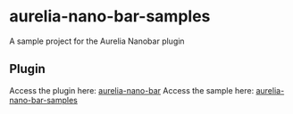 # aurelia-nano-bar-samples

A sample project for the Aurelia Nanobar plugin

## Plugin

Access the plugin here: [aurelia-nano-bar](https://github.com/fedoranimus/aurelia-nano-bar)
Access the sample here: [aurelia-nano-bar-samples](https://fedoranimus.github.io/aurelia-nano-bar-samples/)

